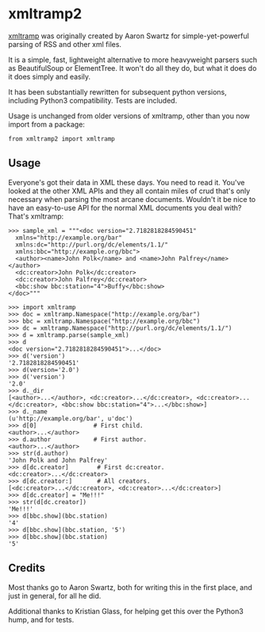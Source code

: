 # xmltramp2

[xmltramp](http://www.aaronsw.com/2002/xmltramp/) was originally created by Aaron Swartz
for simple-yet-powerful parsing of RSS and other xml files.

It is a simple, fast, lightweight alternative to more heavyweight parsers such as BeautifulSoup or ElementTree. It won't do all they do, but what it does do it does simply and easily.

It has been substantially rewritten for subsequent python versions,
including Python3 compatibility. Tests are included.

Usage is unchanged from older versions of xmltramp, other than you now import from a package:

`from xmltramp2 import xmltramp`


## Usage

Everyone's got their data in XML these days. You need to read it. You've looked at the other XML APIs and they all contain miles of crud that's only necessary when parsing the most arcane documents. Wouldn't it be nice to have an easy-to-use API for the normal XML documents you deal with? That's xmltramp:

```
>>> sample_xml = """<doc version="2.7182818284590451"
  xmlns="http://example.org/bar"
  xmlns:dc="http://purl.org/dc/elements/1.1/"
  xmlns:bbc="http://example.org/bbc">
  <author><name>John Polk</name> and <name>John Palfrey</name></author>
  <dc:creator>John Polk</dc:creator>
  <dc:creator>John Palfrey</dc:creator>
  <bbc:show bbc:station="4">Buffy</bbc:show>
</doc>"""

>>> import xmltramp
>>> doc = xmltramp.Namespace("http://example.org/bar")
>>> bbc = xmltramp.Namespace("http://example.org/bbc")
>>> dc = xmltramp.Namespace("http://purl.org/dc/elements/1.1/")
>>> d = xmltramp.parse(sample_xml)
>>> d
<doc version="2.7182818284590451">...</doc>
>>> d('version')
'2.7182818284590451'
>>> d(version='2.0')
>>> d('version')
'2.0'
>>> d._dir
[<author>...</author>, <dc:creator>...</dc:creator>, <dc:creator>...</dc:creator>, <bbc:show bbc:station="4">...</bbc:show>]
>>> d._name
(u'http://example.org/bar', u'doc')
>>> d[0]                # First child.
<author>...</author>
>>> d.author            # First author.
<author>...</author>
>>> str(d.author)
'John Polk and John Palfrey'
>>> d[dc.creator]        # First dc:creator.
<dc:creator>...</dc:creator>
>>> d[dc.creator:]       # All creators.
[<dc:creator>...</dc:creator>, <dc:creator>...</dc:creator>]
>>> d[dc.creator] = "Me!!!"
>>> str(d[dc.creator])
'Me!!!'
>>> d[bbc.show](bbc.station)
'4'
>>> d[bbc.show](bbc.station, '5')
>>> d[bbc.show](bbc.station)
'5'

```

## Credits

Most thanks go to Aaron Swartz, both for writing this in the first place, and just in general, for all he did.

Additional thanks to Kristian Glass, for helping get this over the Python3 hump, and for tests.

